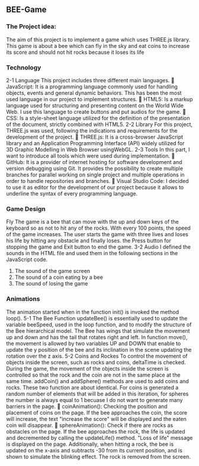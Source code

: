 ## BEE-Game

### The Project idea: <br/>
The aim of this project is to implement a game which uses THREE.js library. This 
game is about a bee which can fly in the sky and eat coins to increase its score and should 
not hit rocks because it loses its life


### Technology
2-1 Language
This project includes three different main languages.
 JavaScript: It is a programming language commonly used for handling objects, 
events and general dynamic behaviors. This has been the most used language in our 
project to implement structures.
 HTML5: Is a markup language used for structuring and presenting content on the 
World Wide Web. I use this language to create buttons and put audios for the game.
 CSS: Is a style-sheet language utilized for the definition of the presentation of the 
document, strictly combined with HTML5.
2-2 Library
For this project, THREE.js was used, following the indications and requirements for the 
development of the project.
 THREE.js: It is a cross-browser JavaScript library and an Application 
Programming Interface (API) widely utilized for 3D Graphic Modelling in Web 
Browser usingWebGL.
2-3 Tools
In this part, I want to introduce all tools which were used during implementation.
 GitHub: It is a provider of internet hosting for software development and version 
debugging using Git. It provides the possibility to create multiple branches for 
parallel working on single project and multiple operations in order to handle 
repositories and branches.
 Visual Studio Code: I decided to use it as editor for the development of our project 
because it allows to underline the syntax of every programming language.


### Game Design
 Fly
The game is a bee that can move with the up and down keys of the keyboard so as not to 
hit any of the rocks. With every 100 points, the speed of the game increases. The user starts 
the game with three lives and loses his life by hitting any obstacle and finally loses. the 
Press button for stopping the game and Exit button to end the game.
3-2 Audio
I defined the sounds in the HTML file and used them in the following sections in the 
JavaScript code.
1. The sound of the game screen
2. The sound of a coin eating by a bee
3. The sound of losing the game


### Animations
The animation started when in the function init() is invoked the method loop().
5-1 The Bee
Function updateBee() is essentially used to update the variable beeSpeed, used in the loop 
function, and to modify the structure of the Bee hierarchical model. The Bee has wings that 
simulate the movement up and down and has the tail that rotates right and left.
In function move(), the movement is allowed by two variables UP and DOWN that enable 
to update the y position of the bee and its inclination in the scene updating the rotation over 
the z axis.
5-2 Coins and Rockes
To control the movement of objects inside the screen, such as rocks and coins, deltaTime 
is checked. During the game, the movement of the objects inside the screen is controlled 
so that the rock and the coin are not in the same place at the same time. addCoin() and 
addSphere() methods are used to add coins and rocks. These two function are about 
identical. For coins is generated a random number of elements that will be added in this 
iteration, for spheres the number is always equal to 1 becuase I do not want to generate 
many barriers in the page.
 coinAnimation(): Checking the position and placement of coins on the page. If the 
bee approaches the coin, the score will increase, the text "increase the score" will be 
displayed and the eaten coin will disappear.
 sphereAnimation(): Check if there are rocks as obstacles on the page. If the bee 
approaches the rock, the life is updated and decremented by calling the updateLife() 
method. "Loss of life" message is displayed on the page. Additionally, when hitting 
a rock, the bee is updated on the x-axis and subtracts -30 from its current position, 
and is shown to simulate the blinking effect. The rock is removed from the screen.



